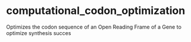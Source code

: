 # computational_codon_optimization
Optimizes the codon sequence of an Open Reading Frame of a Gene to optimize synthesis succes
